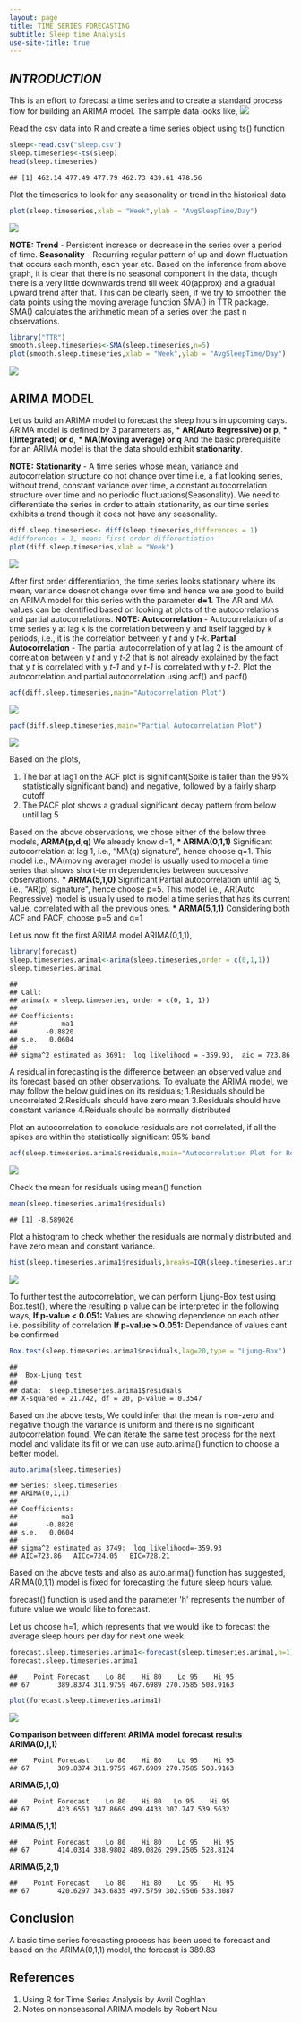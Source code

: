 ```yaml
---
layout: page
title: TIME SERIES FORECASTING
subtitle: Sleep time Analysis
use-site-title: true
---
```


*INTRODUCTION*
------------

This is an effort to forecast a time series and to create a standard process flow for building an ARIMA model. The sample data looks like,
![](Plots/sl.png)

Read the csv data into R and create a time series object using ts() function

``` r
sleep<-read.csv("sleep.csv")
sleep.timeseries<-ts(sleep)
head(sleep.timeseries)
```

    ## [1] 462.14 477.49 477.79 462.73 439.61 478.56

Plot the timeseries to look for any seasonality or trend in the historical data

``` r
plot(sleep.timeseries,xlab = "Week",ylab = "AvgSleepTime/Day")
```

![](Plots/plot-unnamed-chunk-4-1.png)

**NOTE:**
**Trend** - Persistent increase or decrease in the series over a period of time.
**Seasonality** - Recurring regular pattern of up and down fluctuation that occurs each month, each year etc.
Based on the inference from above graph, it is clear that there is no seasonal component in the data, though there is a very little downwards trend till week 40(approx) and a gradual upward trend after that. This can be clearly seen, if we try to smoothen the data points using the moving average function SMA() in TTR package. SMA() calculates the arithmetic mean of a series over the past n observations.

``` r
library("TTR")
smooth.sleep.timeseries<-SMA(sleep.timeseries,n=5)
plot(smooth.sleep.timeseries,xlab = "Week",ylab = "AvgSleepTime/Day")
```

![](Plots/plot-unnamed-chunk-5-1.png)

ARIMA MODEL
-----------

Let us build an ARIMA model to forecast the sleep hours in upcoming days.
ARIMA model is defined by 3 parameters as,
**\* AR(Auto Regressive) or p**,
**\* I(Integrated) or d**,
**\* MA(Moving average) or q**
And the basic prerequisite for an ARIMA model is that the data should exhibit **stationarity**.

**NOTE:**
**Stationarity** - A time series whose mean, variance and autocorrelation structure do not change over time i.e, a flat looking series, without trend, constant variance over time, a constant autocorrelation structure over time and no periodic fluctuations(Seasonality).
We need to differentiate the series in order to attain stationarity, as our time series exhibits a trend though it does not have any seasonality.

``` r
diff.sleep.timeseries<- diff(sleep.timeseries,differences = 1)
#differences = 1, means first order differentiation
plot(diff.sleep.timeseries,xlab = "Week")
```

![](Plots/plot-unnamed-chunk-6-1.png)

After first order differentiation, the time series looks stationary where its mean, variance doesnot change over time and hence we are good to build an ARIMA model for this series with the parameter **d=1**. The AR and MA values can be identified based on looking at plots of the autocorrelations and partial autocorrelations.
**NOTE:**
**Autocorrelation** - Autocorrelation of a time series y at lag k is the correlation between y and itself lagged by k periods, i.e., it is the correlation between y *t* and y *t-k*.
**Partial Autocorrelation** - The partial autocorrelation of y at lag 2 is the amount of correlation between y *t* and y *t-2* that is not already explained by the fact that y *t* is correlated with y *t-1* and y *t-1* is correlated with y *t-2*.
Plot the autocorrelation and partial autocorrelation using acf() and pacf()

``` r
acf(diff.sleep.timeseries,main="Autocorrelation Plot")
```

![](Plots/plot-unnamed-chunk-7-1.png)

``` r
pacf(diff.sleep.timeseries,main="Partial Autocorrelation Plot")
```

![](Plots/plot-unnamed-chunk-7-2.png)

Based on the plots,
1. The bar at lag1 on the ACF plot is significant(Spike is taller than the 95% statistically significant band) and negative, followed by a fairly sharp cutoff
2. The PACF plot shows a gradual significant decay pattern from below until lag 5

Based on the above observations, we chose either of the below three models,
**ARMA(p,d,q)**
We already know d=1,
**\* ARIMA(0,1,1)** Significant autocorrelation at lag 1, i.e., “MA(q) signature”, hence choose q=1. This model i.e., MA(moving average) model is usually used to model a time series that shows short-term dependencies between successive observations.
**\* ARMA(5,1,0)** Significant Partial autocorrelation until lag 5, i.e., “AR(p) signature", hence choose p=5. This model i.e., AR(Auto Regressive) model is usually used to model a time series that has its current value, correlated with all the previous ones.
**\* ARMA(5,1,1)** Considering both ACF and PACF, choose p=5 and q=1

Let us now fit the first ARIMA model ARIMA(0,1,1),

``` r
library(forecast)
sleep.timeseries.arima1<-arima(sleep.timeseries,order = c(0,1,1))
sleep.timeseries.arima1
```

    ## 
    ## Call:
    ## arima(x = sleep.timeseries, order = c(0, 1, 1))
    ## 
    ## Coefficients:
    ##           ma1
    ##       -0.8820
    ## s.e.   0.0604
    ## 
    ## sigma^2 estimated as 3691:  log likelihood = -359.93,  aic = 723.86

A residual in forecasting is the difference between an observed value and its forecast based on other observations. To evaluate the ARIMA model, we may follow the below guidlines on its residuals;
1.Residuals should be uncorrelated
2.Residuals should have zero mean
3.Residuals should have constant variance
4.Reiduals should be normally distributed

Plot an autocorrelation to conclude residuals are not correlated, if all the spikes are within the statistically significant 95% band.

``` r
acf(sleep.timeseries.arima1$residuals,main="Autocorrelation Plot for Residuals")
```

![](Plots/plot-unnamed-chunk-9-1.png)

Check the mean for residuals using mean() function

``` r
mean(sleep.timeseries.arima1$residuals)
```

    ## [1] -8.589026

Plot a histogram to check whether the residuals are normally distributed and have zero mean and constant variance.

``` r
hist(sleep.timeseries.arima1$residuals,breaks=IQR(sleep.timeseries.arima1$residuals/4))
```

![](Plots/plot-unnamed-chunk-11-1.png)

To further test the autocorrelation, we can perform Ljung-Box test using Box.test(), where the resulting p value can be interpreted in the following ways,
**If p-value &lt; 0.051:** Values are showing dependence on each other i.e. possibility of correlation
**If p-value &gt; 0.051:** Dependance of values cant be confirmed

``` r
Box.test(sleep.timeseries.arima1$residuals,lag=20,type = "Ljung-Box")
```

    ## 
    ##  Box-Ljung test
    ## 
    ## data:  sleep.timeseries.arima1$residuals
    ## X-squared = 21.742, df = 20, p-value = 0.3547

Based on the above tests, We could infer that the mean is non-zero and negative though the variance is uniform and there is no significant autocorrelation found.
We can iterate the same test process for the next model and validate its fit or we can use auto.arima() function to choose a better model.

``` r
auto.arima(sleep.timeseries)
```

    ## Series: sleep.timeseries 
    ## ARIMA(0,1,1) 
    ## 
    ## Coefficients:
    ##           ma1
    ##       -0.8820
    ## s.e.   0.0604
    ## 
    ## sigma^2 estimated as 3749:  log likelihood=-359.93
    ## AIC=723.86   AICc=724.05   BIC=728.21

Based on the above tests and also as auto.arima() function has suggested, ARIMA(0,1,1) model is fixed for forecasting the future sleep hours value.

forecast() function is used and the parameter 'h' represents the number of future value we would like to forecast.

Let us choose h=1, which represents that we would like to forecast the average sleep hours per day for next one week.

``` r
forecast.sleep.timeseries.arima1<-forecast(sleep.timeseries.arima1,h=1)
forecast.sleep.timeseries.arima1
```

    ##    Point Forecast    Lo 80    Hi 80    Lo 95    Hi 95
    ## 67       389.8374 311.9759 467.6989 270.7585 508.9163

``` r
plot(forecast.sleep.timeseries.arima1)
```

![](Plots/plot-unnamed-chunk-15-1.png)

**Comparison between different ARIMA model forecast results**
**ARIMA(0,1,1)**

    ##    Point Forecast    Lo 80    Hi 80    Lo 95    Hi 95
    ## 67       389.8374 311.9759 467.6989 270.7585 508.9163

**ARIMA(5,1,0)**

    ##    Point Forecast    Lo 80    Hi 80   Lo 95    Hi 95
    ## 67       423.6551 347.8669 499.4433 307.747 539.5632

**ARIMA(5,1,1)**

    ##    Point Forecast    Lo 80    Hi 80    Lo 95    Hi 95
    ## 67       414.0314 338.9802 489.0826 299.2505 528.8124

**ARIMA(5,2,1)**

    ##    Point Forecast    Lo 80    Hi 80    Lo 95    Hi 95
    ## 67       420.6297 343.6835 497.5759 302.9506 538.3087

Conclusion
----------

A basic time series forecasting process has been used to forecast and based on the ARIMA(0,1,1) model, the forecast is 389.83

References
----------

1.  Using R for Time Series Analysis by Avril Coghlan
2.  Notes on nonseasonal ARIMA models by Robert Nau
